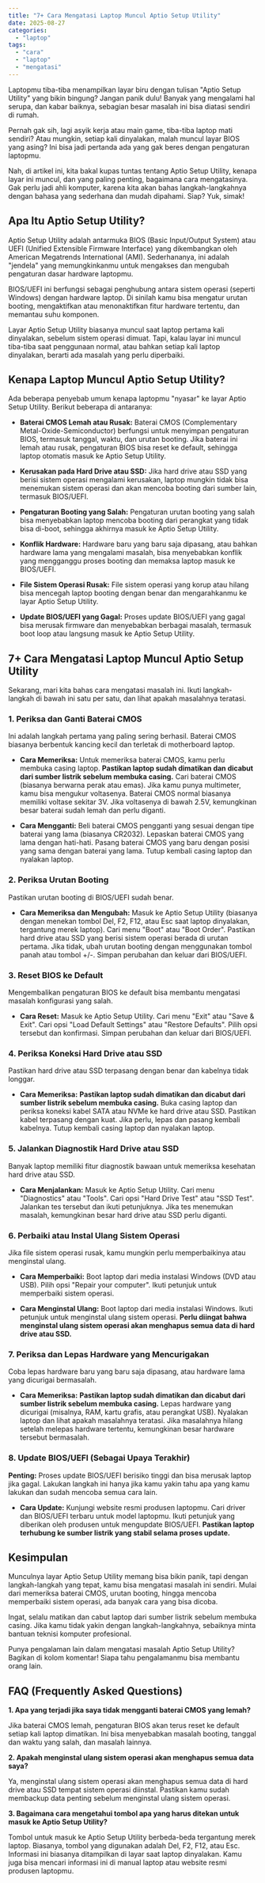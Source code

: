 ```yaml
---
title: "7+ Cara Mengatasi Laptop Muncul Aptio Setup Utility"
date: 2025-08-27
categories: 
  - "laptop"
tags: 
  - "cara"
  - "laptop"
  - "mengatasi"
---
```


Laptopmu tiba-tiba menampilkan layar biru dengan tulisan "Aptio Setup Utility" yang bikin bingung? Jangan panik dulu! Banyak yang mengalami hal serupa, dan kabar baiknya, sebagian besar masalah ini bisa diatasi sendiri di rumah.

Pernah gak sih, lagi asyik kerja atau main game, tiba-tiba laptop mati sendiri? Atau mungkin, setiap kali dinyalakan, malah muncul layar BIOS yang asing? Ini bisa jadi pertanda ada yang gak beres dengan pengaturan laptopmu.

Nah, di artikel ini, kita bakal kupas tuntas tentang Aptio Setup Utility, kenapa layar ini muncul, dan yang paling penting, bagaimana cara mengatasinya. Gak perlu jadi ahli komputer, karena kita akan bahas langkah-langkahnya dengan bahasa yang sederhana dan mudah dipahami. Siap? Yuk, simak!

## Apa Itu Aptio Setup Utility?

Aptio Setup Utility adalah antarmuka BIOS (Basic Input/Output System) atau UEFI (Unified Extensible Firmware Interface) yang dikembangkan oleh American Megatrends International (AMI). Sederhananya, ini adalah "jendela" yang memungkinkanmu untuk mengakses dan mengubah pengaturan dasar hardware laptopmu.

BIOS/UEFI ini berfungsi sebagai penghubung antara sistem operasi (seperti Windows) dengan hardware laptop. Di sinilah kamu bisa mengatur urutan booting, mengaktifkan atau menonaktifkan fitur hardware tertentu, dan memantau suhu komponen.

Layar Aptio Setup Utility biasanya muncul saat laptop pertama kali dinyalakan, sebelum sistem operasi dimuat. Tapi, kalau layar ini muncul tiba-tiba saat penggunaan normal, atau bahkan setiap kali laptop dinyalakan, berarti ada masalah yang perlu diperbaiki.

## Kenapa Laptop Muncul Aptio Setup Utility?

Ada beberapa penyebab umum kenapa laptopmu "nyasar" ke layar Aptio Setup Utility. Berikut beberapa di antaranya:

- **Baterai CMOS Lemah atau Rusak:** Baterai CMOS (Complementary Metal-Oxide-Semiconductor) berfungsi untuk menyimpan pengaturan BIOS, termasuk tanggal, waktu, dan urutan booting. Jika baterai ini lemah atau rusak, pengaturan BIOS bisa reset ke default, sehingga laptop otomatis masuk ke Aptio Setup Utility.
    
- **Kerusakan pada Hard Drive atau SSD:** Jika hard drive atau SSD yang berisi sistem operasi mengalami kerusakan, laptop mungkin tidak bisa menemukan sistem operasi dan akan mencoba booting dari sumber lain, termasuk BIOS/UEFI.
    
- **Pengaturan Booting yang Salah:** Pengaturan urutan booting yang salah bisa menyebabkan laptop mencoba booting dari perangkat yang tidak bisa di-boot, sehingga akhirnya masuk ke Aptio Setup Utility.
    
- **Konflik Hardware:** Hardware baru yang baru saja dipasang, atau bahkan hardware lama yang mengalami masalah, bisa menyebabkan konflik yang mengganggu proses booting dan memaksa laptop masuk ke BIOS/UEFI.
    
- **File Sistem Operasi Rusak:** File sistem operasi yang korup atau hilang bisa mencegah laptop booting dengan benar dan mengarahkanmu ke layar Aptio Setup Utility.
    
- **Update BIOS/UEFI yang Gagal:** Proses update BIOS/UEFI yang gagal bisa merusak firmware dan menyebabkan berbagai masalah, termasuk boot loop atau langsung masuk ke Aptio Setup Utility.
    

## 7+ Cara Mengatasi Laptop Muncul Aptio Setup Utility

Sekarang, mari kita bahas cara mengatasi masalah ini. Ikuti langkah-langkah di bawah ini satu per satu, dan lihat apakah masalahnya teratasi.

### 1\. Periksa dan Ganti Baterai CMOS

Ini adalah langkah pertama yang paling sering berhasil. Baterai CMOS biasanya berbentuk kancing kecil dan terletak di motherboard laptop.

- **Cara Memeriksa:** Untuk memeriksa baterai CMOS, kamu perlu membuka casing laptop. **Pastikan laptop sudah dimatikan dan dicabut dari sumber listrik sebelum membuka casing.** Cari baterai CMOS (biasanya berwarna perak atau emas). Jika kamu punya multimeter, kamu bisa mengukur voltasenya. Baterai CMOS normal biasanya memiliki voltase sekitar 3V. Jika voltasenya di bawah 2.5V, kemungkinan besar baterai sudah lemah dan perlu diganti.
    
- **Cara Mengganti:** Beli baterai CMOS pengganti yang sesuai dengan tipe baterai yang lama (biasanya CR2032). Lepaskan baterai CMOS yang lama dengan hati-hati. Pasang baterai CMOS yang baru dengan posisi yang sama dengan baterai yang lama. Tutup kembali casing laptop dan nyalakan laptop.
    

### 2\. Periksa Urutan Booting

Pastikan urutan booting di BIOS/UEFI sudah benar.

- **Cara Memeriksa dan Mengubah:** Masuk ke Aptio Setup Utility (biasanya dengan menekan tombol Del, F2, F12, atau Esc saat laptop dinyalakan, tergantung merek laptop). Cari menu "Boot" atau "Boot Order". Pastikan hard drive atau SSD yang berisi sistem operasi berada di urutan pertama. Jika tidak, ubah urutan booting dengan menggunakan tombol panah atau tombol +/-. Simpan perubahan dan keluar dari BIOS/UEFI.

### 3\. Reset BIOS ke Default

Mengembalikan pengaturan BIOS ke default bisa membantu mengatasi masalah konfigurasi yang salah.

- **Cara Reset:** Masuk ke Aptio Setup Utility. Cari menu "Exit" atau "Save & Exit". Cari opsi "Load Default Settings" atau "Restore Defaults". Pilih opsi tersebut dan konfirmasi. Simpan perubahan dan keluar dari BIOS/UEFI.

### 4\. Periksa Koneksi Hard Drive atau SSD

Pastikan hard drive atau SSD terpasang dengan benar dan kabelnya tidak longgar.

- **Cara Memeriksa:** **Pastikan laptop sudah dimatikan dan dicabut dari sumber listrik sebelum membuka casing.** Buka casing laptop dan periksa koneksi kabel SATA atau NVMe ke hard drive atau SSD. Pastikan kabel terpasang dengan kuat. Jika perlu, lepas dan pasang kembali kabelnya. Tutup kembali casing laptop dan nyalakan laptop.

### 5\. Jalankan Diagnostik Hard Drive atau SSD

Banyak laptop memiliki fitur diagnostik bawaan untuk memeriksa kesehatan hard drive atau SSD.

- **Cara Menjalankan:** Masuk ke Aptio Setup Utility. Cari menu "Diagnostics" atau "Tools". Cari opsi "Hard Drive Test" atau "SSD Test". Jalankan tes tersebut dan ikuti petunjuknya. Jika tes menemukan masalah, kemungkinan besar hard drive atau SSD perlu diganti.

### 6\. Perbaiki atau Instal Ulang Sistem Operasi

Jika file sistem operasi rusak, kamu mungkin perlu memperbaikinya atau menginstal ulang.

- **Cara Memperbaiki:** Boot laptop dari media instalasi Windows (DVD atau USB). Pilih opsi "Repair your computer". Ikuti petunjuk untuk memperbaiki sistem operasi.
    
- **Cara Menginstal Ulang:** Boot laptop dari media instalasi Windows. Ikuti petunjuk untuk menginstal ulang sistem operasi. **Perlu diingat bahwa menginstal ulang sistem operasi akan menghapus semua data di hard drive atau SSD.**
    

### 7\. Periksa dan Lepas Hardware yang Mencurigakan

Coba lepas hardware baru yang baru saja dipasang, atau hardware lama yang dicurigai bermasalah.

- **Cara Memeriksa:** **Pastikan laptop sudah dimatikan dan dicabut dari sumber listrik sebelum membuka casing.** Lepas hardware yang dicurigai (misalnya, RAM, kartu grafis, atau perangkat USB). Nyalakan laptop dan lihat apakah masalahnya teratasi. Jika masalahnya hilang setelah melepas hardware tertentu, kemungkinan besar hardware tersebut bermasalah.

### 8\. Update BIOS/UEFI (Sebagai Upaya Terakhir)

**Penting:** Proses update BIOS/UEFI berisiko tinggi dan bisa merusak laptop jika gagal. Lakukan langkah ini hanya jika kamu yakin tahu apa yang kamu lakukan dan sudah mencoba semua cara lain.

- **Cara Update:** Kunjungi website resmi produsen laptopmu. Cari driver dan BIOS/UEFI terbaru untuk model laptopmu. Ikuti petunjuk yang diberikan oleh produsen untuk mengupdate BIOS/UEFI. **Pastikan laptop terhubung ke sumber listrik yang stabil selama proses update.**

## Kesimpulan

Munculnya layar Aptio Setup Utility memang bisa bikin panik, tapi dengan langkah-langkah yang tepat, kamu bisa mengatasi masalah ini sendiri. Mulai dari memeriksa baterai CMOS, urutan booting, hingga mencoba memperbaiki sistem operasi, ada banyak cara yang bisa dicoba.

Ingat, selalu matikan dan cabut laptop dari sumber listrik sebelum membuka casing. Jika kamu tidak yakin dengan langkah-langkahnya, sebaiknya minta bantuan teknisi komputer profesional.

Punya pengalaman lain dalam mengatasi masalah Aptio Setup Utility? Bagikan di kolom komentar! Siapa tahu pengalamanmu bisa membantu orang lain.

## FAQ (Frequently Asked Questions)

**1\. Apa yang terjadi jika saya tidak mengganti baterai CMOS yang lemah?**

Jika baterai CMOS lemah, pengaturan BIOS akan terus reset ke default setiap kali laptop dimatikan. Ini bisa menyebabkan masalah booting, tanggal dan waktu yang salah, dan masalah lainnya.

**2\. Apakah menginstal ulang sistem operasi akan menghapus semua data saya?**

Ya, menginstal ulang sistem operasi akan menghapus semua data di hard drive atau SSD tempat sistem operasi diinstal. Pastikan kamu sudah membackup data penting sebelum menginstal ulang sistem operasi.

**3\. Bagaimana cara mengetahui tombol apa yang harus ditekan untuk masuk ke Aptio Setup Utility?**

Tombol untuk masuk ke Aptio Setup Utility berbeda-beda tergantung merek laptop. Biasanya, tombol yang digunakan adalah Del, F2, F12, atau Esc. Informasi ini biasanya ditampilkan di layar saat laptop dinyalakan. Kamu juga bisa mencari informasi ini di manual laptop atau website resmi produsen laptopmu.
